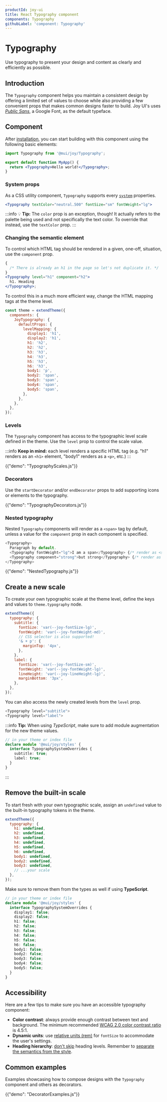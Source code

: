 ```yaml
---
productId: joy-ui
title: React Typography component
components: Typography
githubLabel: 'component: Typography'
---
```


# Typography

<p class="description">Use typography to present your design and content as clearly and efficiently as possible.</p>

## Introduction

The `Typography` component helps you maintain a consistent design by offering a limited set of values to choose while also providing a few convenient props that makes common designs faster to build. Joy UI's uses [_Public Sans_](https://fonts.google.com/specimen/Public+Sans?query=public), a Google Font, as the default typeface.

## Component

After [installation](/joy-ui/getting-started/installation/), you can start building with this component using the following basic elements:

```jsx
import Typography from '@mui/joy/Typography';

export default function MyApp() {
  return <Typography>Hello world!</Typography>;
}
```

### System props

As a CSS utility component, `Typography` supports every [`system`](/system/properties/) properties.

```jsx
<Typography textColor="neutral.500" fontSize="sm" fontWeight="lg">
```

:::info
💡 **Tip:** The `color` prop is an exception, though! It actually refers to the palette being used and not specifically the text color. To override that instead, use the `textColor` prop.
:::

### Changing the semantic element

To control which HTML tag should be rendered in a given, one-off, situation, use the `component` prop.

```jsx
{
  /* There is already an h1 in the page so let's not duplicate it. */
}
<Typography level="h1" component="h2">
  h1. Heading
</Typography>;
```

To control this in a much more efficient way, change the HTML mapping tags at the theme level.

```js
const theme = extendTheme({
  components: {
    JoyTypography: {
      defaultProps: {
        levelMapping: {
          display1: 'h1',
          display2: 'h1',
          h1: 'h2',
          h2: 'h2',
          h3: 'h3',
          h4: 'h3',
          h5: 'h3',
          h6: 'h3',
          body1: 'p',
          body2: 'span',
          body3: 'span',
          body4: 'span',
          body5: 'span',
        },
      },
    },
  },
});
```

### Levels

The `Typography` component has access to the typographic level scale defined in the theme. Use the `level` prop to control the scale value.

:::info
**Keep in mind:** each level renders a specific HTML tag (e.g. "h1" renders as an `<h1>` element, "body1" renders as a `<p>`, etc.)
:::

{{"demo": "TypographyScales.js"}}

### Decorators

Use the `startDecorator` and/or `endDecorator` props to add supporting icons or elements to the typography.

{{"demo": "TypographyDecorators.js"}}

### Nested typography

Nested `Typography` components will render as a `<span>` tag by default, unless a value for the `component` prop in each component is specified.

```js
<Typography>
  Paragraph by default.
  <Typography fontWeight="lg">I am a span</Typography> {/* render as <span> */}
  <Typography component="strong">but strong</Typography> {/* render as <strong> */}
</Typography>
```

{{"demo": "NestedTypography.js"}}

## Create a new scale

To create your own typographic scale at the theme level, define the keys and values to `theme.typography` node.

```js
extendTheme({
  typography: {
    subtitle: {
      fontSize: 'var(--joy-fontSize-lg)',
      fontWeight: 'var(--joy-fontWeight-md)',
      // CSS selector is also supported!
      '& + p': {
        marginTop: '4px',
      },
    },
    label: {
      fontSize: 'var(--joy-fontSize-sm)',
      fontWeight: 'var(--joy-fontWeight-lg)',
      lineHeight: 'var(--joy-lineHeight-lg)',
      marginBottom: '3px',
    },
  },
});
```

You can also access the newly created levels from the `level` prop.

```js
<Typography level="subtitle">
<Typography level="label">
```

:::info
**Tip:** When using _TypeScript_, make sure to add module augmentation for the new theme values.

```ts
// in your theme or index file
declare module '@mui/joy/styles' {
  interface TypographySystemOverrides {
    subtitle: true;
    label: true;
  }
}
```

:::

## Remove the built-in scale

To start fresh with your own typographic scale, assign an `undefined` value to the built-in typography tokens in the theme.

```js
extendTheme({
  typography: {
    h1: undefined,
    h2: undefined,
    h3: undefined,
    h4: undefined,
    h5: undefined,
    h6: undefined,
    body1: undefined,
    body2: undefined,
    body3: undefined,
    // ...your scale
  },
});
```

Make sure to remove them from the types as well if using **TypeScript**.

```ts
// in your theme or index file
declare module '@mui/joy/styles' {
  interface TypographySystemOverrides {
    display1: false;
    display2: false;
    h1: false;
    h2: false;
    h3: false;
    h4: false;
    h5: false;
    h6: false;
    body1: false;
    body2: false;
    body3: false;
    body4: false;
    body5: false;
  }
}
```

## Accessibility

Here are a few tips to make sure you have an accessible typography component:

- **Color contrast**: always provide enough contrast between text and background. The minimum recommended [WCAG 2.0 color contrast ratio](https://www.w3.org/TR/UNDERSTANDING-WCAG20/visual-audio-contrast-contrast.html) is 4.5:1.
- **Dynamic units**: use [relative units (rem)](/material-ui/customization/typography/#font-size) for `fontSize` to accommodate the user's settings.
- **Heading hierarchy**: [don't skip](https://www.w3.org/WAI/tutorials/page-structure/headings/) heading levels. Remember to [separate the semantics from the style](#changing-the-semantic-element).

## Common examples

Examples showcasing how to compose designs with the `Typography` component and others as decorators.

{{"demo": "DecoratorExamples.js"}}
